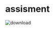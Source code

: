 # assisment
![download](https://github.com/christina-tina/assisment/assets/142864943/131ffa14-4443-48b1-a523-011954c01e05)
